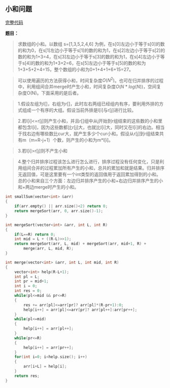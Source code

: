 ## 小和问题
[完整代码](https://github.com/ludandandan/Programmer-interview-guide/blob/master/Chapter00_BasicVideo/smallSum.cpp)

**题目：**
> 求数组的小和。以数组 s=[1,3,5,2,4,6] 为例，在s[0]左边小于等于s[0]的数的和为0，在s[1]左边小于等于s[1]的数的和为1，在s[2]左边小于等于s[2]的数的和为1+3=4，在s[3]左边小于等于s[3]的数的和为1，在s[4]左边小于等于s[4]的数的和为1+3+2=6，在s[5]左边小于等于s[5]的数的和为1+3+5+2+4=15，整个数组的小和为0+1+4+1+6+15=27。

>可以使用遍历的方法获得小和，时间复杂度$O(N^{2})$。也可在归并排序的过程中，利用组间合并merge时产生小和，时间复杂度$O(N*log(N))$，空间复杂度O(N)。下面采用的是后者。

>1.假设左组为l[]，右组为r[]，此时左右两组已经组内有序，要利用外排的方式组成一个有序的大组。假设当前外排是l[i]与r[j]进行比较。

>2.若l[i]<=r[j]则产生小和，并且r[]组中从j开始到r组结束的这些数的小和里都包含l[i]，因为这些数都比r[j]大，也就比l[i]大，同时又在l[i]的右边。相当于找右边有哪些数比cur大，就产生多少个cur小和。假设从r[j]到r组结束共有m（m=R-j+1）个数，则产生的小和为m*l[i]。

>3.若l[i]>r[j]则不产生小和

>4.整个归并排序过程该怎么进行怎么进行，排序过程没有任何变化，只是利用组间合并的过程累加所有产生的小和，总共的累加和就是结果。归并排序无返回值，可是这里要有一个int类型的返回值用于返回累加得到的小和。总的小和来自三个方面：左边归并排序产生的小和+右边归并排序产生的小和+两边merge时产生的小和。

```c++
int smallSum(vector<int> &arr)
{
    if(arr.empty() || arr.size()<2) return 0;
    return mergeSort(arr, 0, arr.size()-1);
}

int mergeSort(vector<int> &arr, int L, int R)
{
    if(L==R) return 0;
    int mid = L + ((R-L)>>1);
    return mergeSort(arr, L, mid) + mergeSort(arr, mid+1, R) +
        merge(arr, L, mid, R);
}

int merge(vector<int> &arr, int L, int mid, int R)
{
    vector<int> help(R-L+1);
    int pl = L;
    int pr = mid+1;
    int i = 0;
    int res = 0;
    while(pl<=mid && pr<=R)
    {
        res += arr[pl]<=arr[pr]? arr[pl]*(R-pr+1):0;
        help[i++] = arr[pl]<=arr[pr]? arr[pl++]:arr[pr++];
    }
    while(pl<=mid)
    {
        help[i++] = arr[pl++];
    }
    while(pr<=R)
    {
        help[i++] = arr[pr++];
    }
    for(int i=0; i<help.size(); i++)
    {
        arr[i+L] = help[i];
    }
    return res;
}

```
